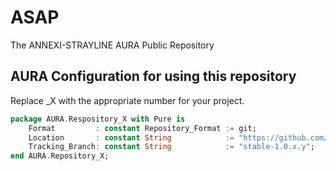 # ASAP
The ANNEXI-STRAYLINE AURA Public Repository

## AURA Configuration for using this repository

Replace _X with the appropriate number for your project.

```ada
package AURA.Respository_X with Pure is
    Format         : constant Repository_Format := git;
    Location       : constant String            := "https://github.com/annexi-strayline/ASAP.git";
    Tracking_Branch: constant String            := "stable-1.0.x.y";
end AURA.Repository_X;
```
